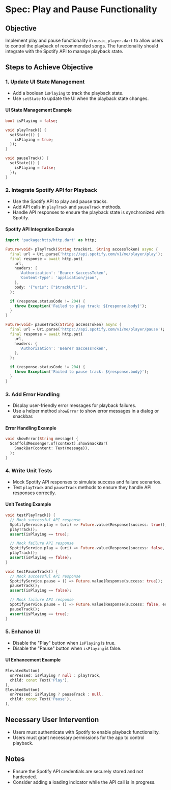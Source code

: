# Spec: Play and Pause Functionality

## Objective

Implement play and pause functionality in `music_player.dart` to allow users to control the playback of recommended songs. The functionality should integrate with the Spotify API to manage playback state.

## Steps to Achieve Objective

### 1. Update UI State Management

- Add a boolean `isPlaying` to track the playback state.
- Use `setState` to update the UI when the playback state changes.

#### UI State Management Example

```dart
bool isPlaying = false;

void playTrack() {
  setState(() {
    isPlaying = true;
  });
}

void pauseTrack() {
  setState(() {
    isPlaying = false;
  });
}
```

### 2. Integrate Spotify API for Playback

- Use the Spotify API to play and pause tracks.
- Add API calls in `playTrack` and `pauseTrack` methods.
- Handle API responses to ensure the playback state is synchronized with Spotify.

#### Spotify API Integration Example

```dart
import 'package:http/http.dart' as http;

Future<void> playTrack(String trackUri, String accessToken) async {
  final url = Uri.parse('https://api.spotify.com/v1/me/player/play');
  final response = await http.put(
    url,
    headers: {
      'Authorization': 'Bearer $accessToken',
      'Content-Type': 'application/json',
    },
    body: '{"uris": ["$trackUri"]}',
  );

  if (response.statusCode != 204) {
    throw Exception('Failed to play track: ${response.body}');
  }
}

Future<void> pauseTrack(String accessToken) async {
  final url = Uri.parse('https://api.spotify.com/v1/me/player/pause');
  final response = await http.put(
    url,
    headers: {
      'Authorization': 'Bearer $accessToken',
    },
  );

  if (response.statusCode != 204) {
    throw Exception('Failed to pause track: ${response.body}');
  }
}
```

### 3. Add Error Handling

- Display user-friendly error messages for playback failures.
- Use a helper method `showError` to show error messages in a dialog or snackbar.

#### Error Handling Example

```dart
void showError(String message) {
  ScaffoldMessenger.of(context).showSnackBar(
    SnackBar(content: Text(message)),
  );
}
```

### 4. Write Unit Tests

- Mock Spotify API responses to simulate success and failure scenarios.
- Test `playTrack` and `pauseTrack` methods to ensure they handle API responses correctly.

#### Unit Testing Example

```dart
void testPlayTrack() {
  // Mock successful API response
  SpotifyService.play = (uri) => Future.value(Response(success: true));
  playTrack();
  assert(isPlaying == true);

  // Mock failure API response
  SpotifyService.play = (uri) => Future.value(Response(success: false, errorMessage: "Error"));
  playTrack();
  assert(isPlaying == false);
}

void testPauseTrack() {
  // Mock successful API response
  SpotifyService.pause = () => Future.value(Response(success: true));
  pauseTrack();
  assert(isPlaying == false);

  // Mock failure API response
  SpotifyService.pause = () => Future.value(Response(success: false, errorMessage: "Error"));
  pauseTrack();
  assert(isPlaying == true);
}
```

### 5. Enhance UI

- Disable the "Play" button when `isPlaying` is true.
- Disable the "Pause" button when `isPlaying` is false.

#### UI Enhancement Example

```dart
ElevatedButton(
  onPressed: isPlaying ? null : playTrack,
  child: const Text('Play'),
),
ElevatedButton(
  onPressed: isPlaying ? pauseTrack : null,
  child: const Text('Pause'),
),
```

## Necessary User Intervention

- Users must authenticate with Spotify to enable playback functionality.
- Users must grant necessary permissions for the app to control playback.

## Notes

- Ensure the Spotify API credentials are securely stored and not hardcoded.
- Consider adding a loading indicator while the API call is in progress.
